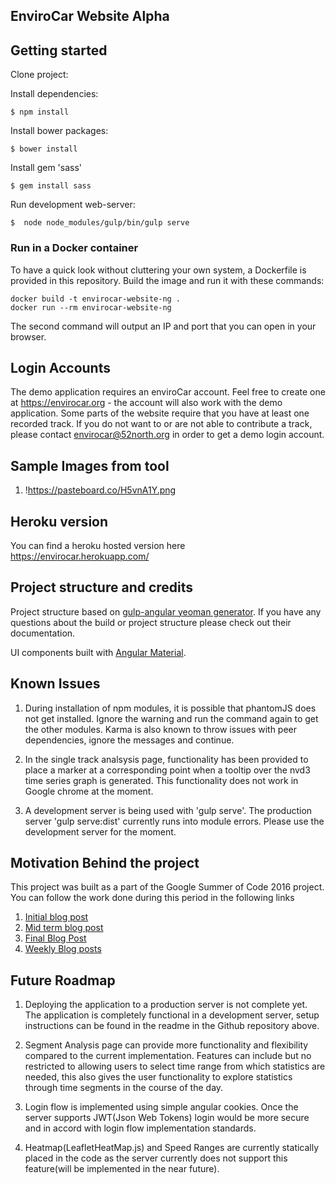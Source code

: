 ## EnviroCar Website Alpha

## Getting started

Clone project:

Install dependencies:

    $ npm install

Install bower packages:

    $ bower install

Install gem 'sass'

    $ gem install sass

Run development web-server:

    $  node node_modules/gulp/bin/gulp serve

### Run in a Docker container

To have a quick look without cluttering your own system, a Dockerfile is provided in this repository. Build the image and run it with these commands:

```
docker build -t envirocar-website-ng .
docker run --rm envirocar-website-ng
```

The second command will output an IP and port that you can open in your browser.


## Login Accounts

The demo application requires an enviroCar account. Feel free to create
one at https://envirocar.org - the account will also work with the
demo application. Some parts of the website require that you have at least
one recorded track. If you do not want to or are not able to contribute a
track, please contact envirocar@52north.org in order to get a demo login
account.

## Sample Images from tool
1) !https://pasteboard.co/H5vnA1Y.png


## Heroku version

You can find a heroku hosted version here https://envirocar.herokuapp.com/
## Project structure and credits

Project structure based on [gulp-angular yeoman generator](https://github.com/Swiip/generator-gulp-angular).
If you have any questions about the build or project structure please check out their documentation.

UI components built with [Angular Material](https://material.angularjs.org/).

## Known Issues

1) During installation of npm modules, it is possible that phantomJS does not get installed. Ignore the warning and run the command again to get the other modules. Karma is also known to throw issues with peer dependencies, ignore the messages and continue.

2) In the single track analsysis page, functionality has been provided to place a marker at a corresponding point when a tooltip over the nvd3 time series graph is generated. This functionality does not work in Google chrome at the moment.

3) A development server is being used with 'gulp serve'. The production server 'gulp serve:dist' currently runs into module errors. Please use the development server for the moment.

## Motivation Behind the project

This project was built as a part of the Google Summer of Code 2016 project. You can follow the work done during this period in the following links

1) [Initial blog post](http://blog.52north.org/2016/05/23/envirocar-visual-analytics-overview/)
2) [Mid term blog post](http://blog.52north.org/2016/06/27/envirocar-visual-analytics-mid-term-report/)
3) [Final Blog Post](http://blog.52north.org/2016/08/20/envirocar-visual-analytics-final-report/)
4) [Weekly Blog posts](https://wiki.52north.org/Projects/GSoC2016VisualAnalyticsOfEnviroCarTracks)


## Future Roadmap

1) Deploying the application to a production server is not complete yet. The application is completely functional in a development server, setup instructions can be found in the readme in the Github repository above.

2) Segment Analysis page can provide more functionality and flexibility compared to the current implementation. Features can include but no restricted to allowing users to select time range from which statistics are needed, this also gives the user functionality to explore statistics through time segments in the course of the day.

3) Login flow is implemented using simple angular cookies. Once the server supports JWT(Json Web Tokens) login would be more secure and in accord with login flow implementation standards.

4) Heatmap(LeafletHeatMap.js) and Speed Ranges are currently statically placed in the code as the server currently does not support this feature(will be implemented in the near future).

